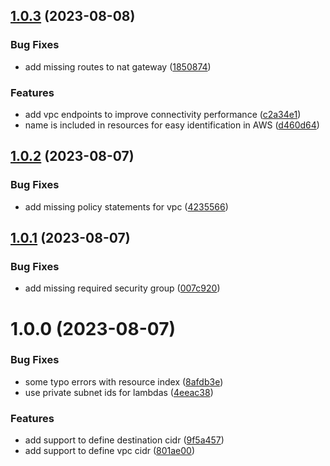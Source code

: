 ## [1.0.3](https://github.com/ticketplushq/arc-plugin-static-ip/compare/v1.0.2...v1.0.3) (2023-08-08)


### Bug Fixes

* add missing routes to nat gateway ([1850874](https://github.com/ticketplushq/arc-plugin-static-ip/commit/18508744a62306147cd9046cedc847c59eb84b6b))


### Features

* add vpc endpoints to improve connectivity performance ([c2a34e1](https://github.com/ticketplushq/arc-plugin-static-ip/commit/c2a34e15936883aaf5aabab092a27c6c6d25f060))
* name is included in resources for easy identification in AWS ([d460d64](https://github.com/ticketplushq/arc-plugin-static-ip/commit/d460d6461be2198964a0c926f12ebaa8f0f4eed5))



## [1.0.2](https://github.com/ticketplushq/arc-plugin-static-ip/compare/v1.0.1...v1.0.2) (2023-08-07)


### Bug Fixes

* add missing policy statements for vpc ([4235566](https://github.com/ticketplushq/arc-plugin-static-ip/commit/4235566f514cc70b1fc22ce5f6b26b58ea0b6d93))



## [1.0.1](https://github.com/ticketplushq/arc-plugin-static-ip/compare/v1.0.0...v1.0.1) (2023-08-07)


### Bug Fixes

* add missing required security group ([007c920](https://github.com/ticketplushq/arc-plugin-static-ip/commit/007c920bb20eaaa0a62d0773c1bed68c5f17fa94))



# 1.0.0 (2023-08-07)


### Bug Fixes

* some typo errors with resource index ([8afdb3e](https://github.com/ticketplushq/arc-plugin-static-ip/commit/8afdb3e5e2648b9c99ae502ea9ca4697df45c717))
* use private subnet ids for lambdas ([4eeac38](https://github.com/ticketplushq/arc-plugin-static-ip/commit/4eeac38116d74634bd8dc26c460bb077e940998c))


### Features

* add support to define destination cidr ([9f5a457](https://github.com/ticketplushq/arc-plugin-static-ip/commit/9f5a45741d404a24fd2d60e36a347e66f3bcd380))
* add support to define vpc cidr ([801ae00](https://github.com/ticketplushq/arc-plugin-static-ip/commit/801ae00a78e3aac775094609ce60971d97b9f1af))



